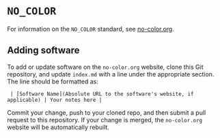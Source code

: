 # `NO_COLOR`

For information on the `NO_COLOR` standard, see [no-color.org](http://no-color.org).

## Adding software

To add or update software on the `no-color.org` website, clone this Git repository,
and update `index.md` with a line under the appropriate section.
The line should be formatted as:

     | [Software Name](Absolute URL to the software's website, if applicable) | Your notes here |

Commit your change, push to your cloned repo, and then submit a pull request to this
repository.
If your change is merged, the `no-color.org` website will be automatically rebuilt.
